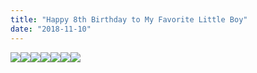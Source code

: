 ```yaml
---
title: "Happy 8th Birthday to My Favorite Little Boy"
date: "2018-11-10"
---
```


![](https://gilcreque.files.wordpress.com/2018/11/img_1675-1.jpg)![](https://gilcreque.files.wordpress.com/2018/11/img_1928.jpg)![](https://gilcreque.files.wordpress.com/2018/11/img_1148.jpg)![](https://gilcreque.files.wordpress.com/2018/11/img_2660.jpg)![](https://gilcreque.files.wordpress.com/2018/11/img_1310.jpg)![](https://gilcreque.files.wordpress.com/2018/11/img_1615.jpg)![](https://gilcreque.files.wordpress.com/2018/11/img_0901.jpg)

